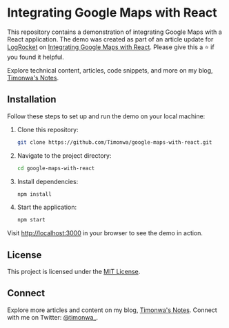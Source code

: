 # Integrating Google Maps with React

This repository contains a demonstration of integrating Google Maps with a React application. The demo was created as part of an article update for [LogRocket](https://blog.logrocket.com/author/pelumiakintokun/) on [Integrating Google Maps with React](https://blog.logrocket.com/integrating-google-maps-react/). Please give this a ⭐ if you found it helpful.

Explore technical content, articles, code snippets, and more on my blog, [Timonwa's Notes](https://timonwa.com/blog).

## Installation

Follow these steps to set up and run the demo on your local machine:

1. Clone this repository:

    ```bash
    git clone https://github.com/Timonwa/google-maps-with-react.git
    ```

2. Navigate to the project directory:

    ```bash
    cd google-maps-with-react
    ```

3. Install dependencies:

    ```bash
    npm install
    ```

4. Start the application:

    ```bash
    npm start
    ```

Visit [http://localhost:3000](http://localhost:3000) in your browser to see the demo in action.

## License

This project is licensed under the [MIT License](https://github.com/Timonwa/google-maps-with-react/blob/main/LICENSE).

## Connect

Explore more articles and content on my blog, [Timonwa's Notes](https://timonwa.com/blog). Connect with me on Twitter: [@timonwa\_](https://twitter.com/timonwa_).
